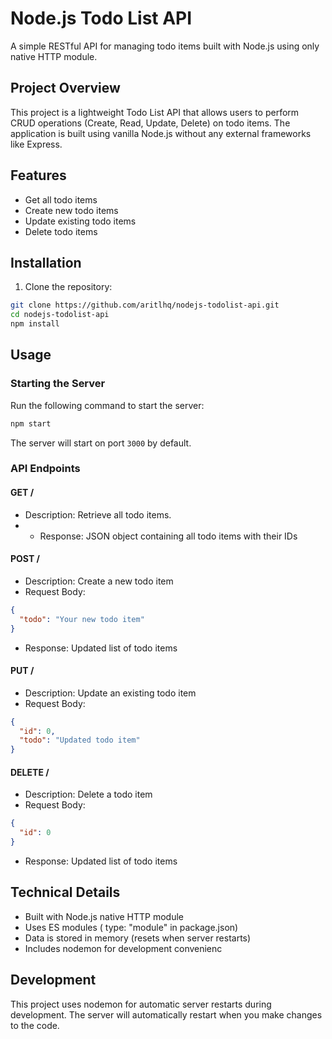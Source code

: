 # Node.js Todo List API

A simple RESTful API for managing todo items built with Node.js using only native HTTP module.

## Project Overview

This project is a lightweight Todo List API that allows users to perform CRUD operations (Create, Read, Update, Delete) on todo items. The application is built using vanilla Node.js without any external frameworks like Express.

## Features

- Get all todo items
- Create new todo items
- Update existing todo items
- Delete todo items


## Installation

1. Clone the repository:
```bash
git clone https://github.com/aritlhq/nodejs-todolist-api.git
cd nodejs-todolist-api
npm install
```

## Usage

### Starting the Server

Run the following command to start the server:

```bash
npm start
```

The server will start on port `3000` by default.

### API Endpoints

#### GET /
- Description: Retrieve all todo items.
- - Response: JSON object containing all todo items with their IDs

#### POST /
- Description: Create a new todo item
- Request Body:

```json
{
  "todo": "Your new todo item"
}
```
- Response: Updated list of todo items

#### PUT /
- Description: Update an existing todo item
- Request Body:

```json
{
  "id": 0,
  "todo": "Updated todo item"
}
```

#### DELETE /
- Description: Delete a todo item
- Request Body:

```json
{
  "id": 0
}
```
- Response: Updated list of todo items

## Technical Details

- Built with Node.js native HTTP module
- Uses ES modules ( type: "module" in package.json)
- Data is stored in memory (resets when server restarts)
- Includes nodemon for development convenienc

## Development

This project uses nodemon for automatic server restarts during development. The server will automatically restart when you make changes to the code.